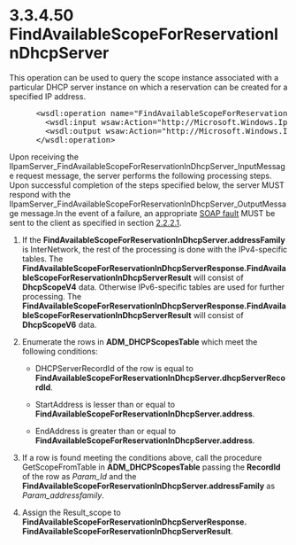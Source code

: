 <html dir="LTR" xmlns:mshelp="http://msdn.microsoft.com/mshelp" xmlns:ddue="http://ddue.schemas.microsoft.com/authoring/2003/5" xmlns:xlink="http://www.w3.org/1999/xlink" xmlns:tool="http://www.microsoft.com/tooltip">
 <body>
 <div id="header">
 <h1 class="heading">3.3.4.50 FindAvailableScopeForReservationInDhcpServer</h1>
 </div>
 <div id="mainSection">
 <div id="mainBody">
 <div id="allHistory" class="saveHistory"></div>
 <div id="sectionSection0" class="section" name="collapseableSection">
 

<p>This operation can be used to query the scope instance
associated with a particular DHCP server instance on which a reservation can be
created for a specified IP address.</p>

<dl>
<dd>
<div><pre> &lt;wsdl:operation name=&quot;FindAvailableScopeForReservationInDhcpServer&quot;&gt;
   &lt;wsdl:input wsaw:Action=&quot;http://Microsoft.Windows.Ipam/IIpamServer/FindAvailableScopeForReservationInDhcpServer&quot; message=&quot;ipam:IIpamServer_FindAvailableScopeForReservationInDhcpServer_InputMessage&quot; /&gt;
   &lt;wsdl:output wsaw:Action=&quot;http://Microsoft.Windows.Ipam/IIpamServer/FindAvailableScopeForReservationInDhcpServerResponse&quot; message=&quot;ipam:IIpamServer_FindAvailableScopeForReservationInDhcpServer_OutputMessage&quot; /&gt;
 &lt;/wsdl:operation&gt;
</pre></div>
</dd></dl>

<p>Upon receiving the
IIpamServer_FindAvailableScopeForReservationInDhcpServer_InputMessage request
message, the server performs the following processing steps. Upon successful
completion of the steps specified below, the server MUST respond with the
IIpamServer_FindAvailableScopeForReservationInDhcpServer_OutputMessage
message.In the event of a failure, an appropriate <a href="21b4a631-8f28-420f-822f-c5f879d5046e.md#gt_ec8728a8-1a75-426f-8767-aa1932c7c19f">SOAP fault</a> MUST be sent to
the client as specified in section <a href="a90ad88d-2468-4ac1-bbb9-8f921d15bbc8.md">2.2.2.1</a>.</p>

<ol><li><p><span> </span>If the <b>FindAvailableScopeForReservationInDhcpServer.addressFamily</b>
is InterNetwork, the rest of the processing is done with the IPv4-specific
tables. The <b>FindAvailableScopeForReservationInDhcpServerResponse.FindAvailableScopeForReservationInDhcpServerResult</b>
will consist of <b>DhcpScopeV4</b> data. Otherwise IPv6-specific tables are
used for further processing. The <b>FindAvailableScopeForReservationInDhcpServerResponse.FindAvailableScopeForReservationInDhcpServerResult</b>
will consist of <b>DhcpScopeV6</b> data.</p>

</li><li><p><span> </span>Enumerate the
rows in <b>ADM_DHCPScopesTable</b> which meet the following conditions:</p>

<ul><li><p><span><span> </span></span>DHCPServerRecordId
of the row is equal to <b>FindAvailableScopeForReservationInDhcpServer.dhcpServerRecordId</b>.</p>

</li><li><p><span><span> </span></span>StartAddress
is lesser than or equal to <b>FindAvailableScopeForReservationInDhcpServer.address</b>.</p>

</li><li><p><span><span> </span></span>EndAddress
is greater than or equal to <b>FindAvailableScopeForReservationInDhcpServer.address</b>.</p>

</li></ul></li><li><p><span> </span>If a row is
found meeting the conditions above, call the procedure GetScopeFromTable in <b>ADM_DHCPScopesTable</b>
passing the <b>RecordId</b> of the row as <i>Param_Id</i> and the <b>FindAvailableScopeForReservationInDhcpServer.addressFamily</b>
as <i>Param_addressfamily</i>.</p>

</li><li><p><span> </span>Assign the Result_scope
to <b>FindAvailableScopeForReservationInDhcpServerResponse.
FindAvailableScopeForReservationInDhcpServerResult</b>.</p>

</li></ol>
 </div>
 </div>
 </div>
 </body>
</html>